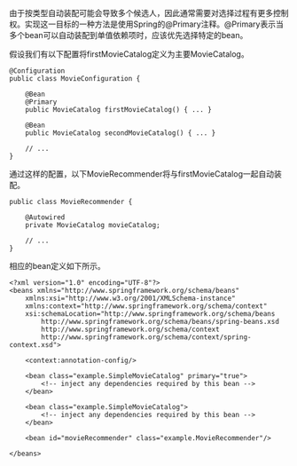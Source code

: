 由于按类型自动装配可能会导致多个候选人，因此通常需要对选择过程有更多控制权。实现这一目标的一种方法是使用Spring的@Primary注释。@Primary表示当多个bean可以自动装配到单值依赖项时，应该优先选择特定的bean。

假设我们有以下配置将firstMovieCatalog定义为主要MovieCatalog。

```
@Configuration
public class MovieConfiguration {

    @Bean
    @Primary
    public MovieCatalog firstMovieCatalog() { ... }

    @Bean
    public MovieCatalog secondMovieCatalog() { ... }

    // ...
}
```

通过这样的配置，以下MovieRecommender将与firstMovieCatalog一起自动装配。

```
public class MovieRecommender {

    @Autowired
    private MovieCatalog movieCatalog;

    // ...
}
```

相应的bean定义如下所示。

```
<?xml version="1.0" encoding="UTF-8"?>
<beans xmlns="http://www.springframework.org/schema/beans"
    xmlns:xsi="http://www.w3.org/2001/XMLSchema-instance"
    xmlns:context="http://www.springframework.org/schema/context"
    xsi:schemaLocation="http://www.springframework.org/schema/beans
        http://www.springframework.org/schema/beans/spring-beans.xsd
        http://www.springframework.org/schema/context
        http://www.springframework.org/schema/context/spring-context.xsd">

    <context:annotation-config/>

    <bean class="example.SimpleMovieCatalog" primary="true">
        <!-- inject any dependencies required by this bean -->
    </bean>

    <bean class="example.SimpleMovieCatalog">
        <!-- inject any dependencies required by this bean -->
    </bean>

    <bean id="movieRecommender" class="example.MovieRecommender"/>

</beans>
```





